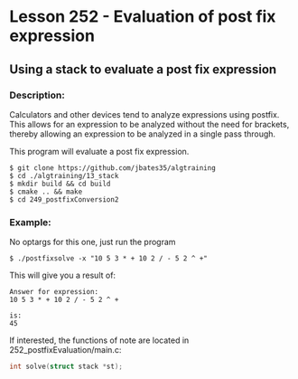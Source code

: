 # Lesson 252 - Evaluation of post fix expression
## Using a stack to evaluate a post fix expression
### Description:
Calculators and other devices tend to analyze expressions using postfix. This allows for an expression to be analyzed without the need for brackets, thereby allowing an expression to be analyzed in a single pass through. 

This program will evaluate a post fix expression.
```shell
$ git clone https://github.com/jbates35/algtraining
$ cd ./algtraining/13_stack
$ mkdir build && cd build
$ cmake .. && make
$ cd 249_postfixConversion2
```
### Example:
No optargs for this one, just run the program
```shell
$ ./postfixsolve -x "10 5 3 * + 10 2 / - 5 2 ^ +"
```
This will give you a result of:
```
Answer for expression:
10 5 3 * + 10 2 / - 5 2 ^ +

is:
45
```

If interested, the functions of note are located in 252_postfixEvaluation/main.c:
```c
int solve(struct stack *st);
```